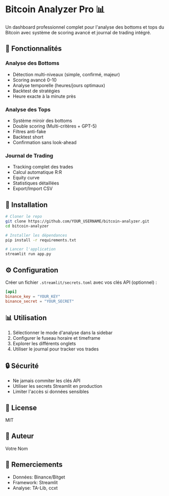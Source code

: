 # Bitcoin Analyzer Pro 📊

Un dashboard professionnel complet pour l'analyse des bottoms et tops du Bitcoin avec système de scoring avancé et journal de trading intégré.

## 🎯 Fonctionnalités

### Analyse des Bottoms
- Détection multi-niveaux (simple, confirmé, majeur)
- Scoring avancé 0-10
- Analyse temporelle (heures/jours optimaux)
- Backtest de stratégies
- Heure exacte à la minute près

### Analyse des Tops  
- Système miroir des bottoms
- Double scoring (Multi-critères + GPT-5)
- Filtres anti-fake
- Backtest short
- Confirmation sans look-ahead

### Journal de Trading
- Tracking complet des trades
- Calcul automatique R:R
- Equity curve
- Statistiques détaillées
- Export/Import CSV

## 🚀 Installation

```bash
# Cloner le repo
git clone https://github.com/YOUR_USERNAME/bitcoin-analyzer.git
cd bitcoin-analyzer

# Installer les dépendances
pip install -r requirements.txt

# Lancer l'application
streamlit run app.py
```

## ⚙️ Configuration

Créer un fichier `.streamlit/secrets.toml` avec vos clés API (optionnel) :

```toml
[api]
binance_key = "YOUR_KEY"
binance_secret = "YOUR_SECRET"
```

## 📊 Utilisation

1. Sélectionner le mode d'analyse dans la sidebar
2. Configurer le fuseau horaire et timeframe
3. Explorer les différents onglets
4. Utiliser le journal pour tracker vos trades

## 🔒 Sécurité

- Ne jamais commiter les clés API
- Utiliser les secrets Streamlit en production
- Limiter l'accès si données sensibles

## 📝 License

MIT

## 👤 Auteur

Votre Nom

## 🙏 Remerciements

- Données: Binance/Bitget
- Framework: Streamlit
- Analyse: TA-Lib, ccxt